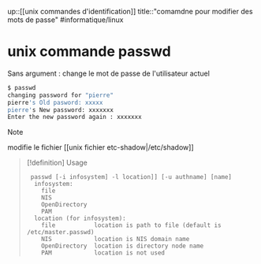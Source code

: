 up::[[unix commandes d'identification]]
title::"comamdne pour modifier des mots de passe"
#informatique/linux 
# unix commande passwd
Sans argument : change le mot de passe de l'utilisateur actuel
```bash
$ passwd
changing password for "pierre"
pierre's Old pasword: xxxxx
pierre's New password: xxxxxxx
Enter the new password again : xxxxxxx
```

> [!note]
> modifie le fichier [[unix fichier etc-shadow|/etc/shadow]]

> [!definition] Usage
> ```
>  passwd [-i infosystem] -l location]] [-u authname] [name]
>   infosystem:
>     file
>     NIS
>     OpenDirectory
>     PAM
>   location (for infosystem):
>     file           location is path to file (default is /etc/master.passwd)
>     NIS            location is NIS domain name
>     OpenDirectory  location is directory node name
>     PAM            location is not used
> ```